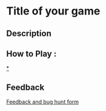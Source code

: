 # Title of your game

## Description

## How to Play :
[*](my_game.exe)
## Feedback
[Feedback and bug hunt form](https://docs.google.com/forms/d/e/1FAIpQLSetN1O-4eeGb9Squ0SkI-y_SnTMX56K_I7I4cCV-eP9eCDRIw/viewform?usp=sf_link)
